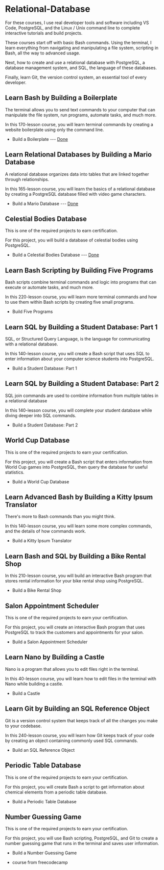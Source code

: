 # Relational-Database

For these courses, I use real developer tools and software including VS Code, PostgreSQL, and the Linux / Unix command line to complete interactive tutorials and build projects.

These courses start off with basic Bash commands. Using the terminal, I learn everything from navigating and manipulating a file system, scripting in Bash, all the way to advanced usage.

Next, how to create and use a relational database with PostgreSQL, a database management system, and SQL, the language of these databases.

Finally, learn Git, the version control system, an essential tool of every developer.

## Learn Bash by Building a Boilerplate
The terminal allows you to send text commands to your computer that can manipulate the file system, run programs, automate tasks, and much more.

In this 170-lesson course, you will learn terminal commands by creating a website boilerplate using only the command line.

* Build a Boilerplate --- [Done](https://github.com/Rachamv/Relational-Database/blob/main/learn_bash_note.md)

## Learn Relational Databases by Building a Mario Database
A relational database organizes data into tables that are linked together through relationships.

In this 165-lesson course, you will learn the basics of a relational database by creating a PostgreSQL database filled with video game characters.

* Build a Mario Database --- [Done](https://github.com/Rachamv/Relational-Database/blob/main/Learn_PostgreSQL_note.md)

## Celestial Bodies Database
This is one of the required projects to earn  certification.

For this project, you will build a database of celestial bodies using PostgreSQL.

* Build a Celestial Bodies Database --- [Done](https://github.com/Rachamv/Relational-Database/blob/main/learn-celestial-bodies-database.md)

## Learn Bash Scripting by Building Five Programs
Bash scripts combine terminal commands and logic into programs that can execute or automate tasks, and much more.

In this 220-lesson course, you will learn more terminal commands and how to use them within Bash scripts by creating five small programs.

* Build Five Programs

## Learn SQL by Building a Student Database: Part 1
SQL, or Structured Query Language, is the language for communicating with a relational database.

In this 140-lesson course, you will create a Bash script that uses SQL to enter information about your computer science students into PostgreSQL.

* Build a Student Database: Part 1

## Learn SQL by Building a Student Database: Part 2
SQL join commands are used to combine information from multiple tables in a relational database

In this 140-lesson course, you will complete your student database while diving deeper into SQL commands.

* Build a Student Database: Part 2

## World Cup Database
This is one of the required projects to earn your certification.

For this project, you will create a Bash script that enters information from World Cup games into PostgreSQL, then query the database for useful statistics.

* Build a World Cup Database

## Learn Advanced Bash by Building a Kitty Ipsum Translator
There's more to Bash commands than you might think.

In this 140-lesson course, you will learn some more complex commands, and the details of how commands work.

* Build a Kitty Ipsum Translator

## Learn Bash and SQL by Building a Bike Rental Shop
In this 210-lesson course, you will build an interactive Bash program that stores rental information for your bike rental shop using PostgreSQL.

* Build a Bike Rental Shop

## Salon Appointment Scheduler
This is one of the required projects to earn your certification.

For this project, you will create an interactive Bash program that uses PostgreSQL to track the customers and appointments for your salon.

* Build a Salon Appointment Scheduler

## Learn Nano by Building a Castle
Nano is a program that allows you to edit files right in the terminal.

In this 40-lesson course, you will learn how to edit files in the terminal with Nano while building a castle.

* Build a Castle

## Learn Git by Building an SQL Reference Object
Git is a version control system that keeps track of all the changes you make to your codebase.

In this 240-lesson course, you will learn how Git keeps track of your code by creating an object containing commonly used SQL commands.

* Build an SQL Reference Object

## Periodic Table Database
This is one of the required projects to earn your certification.

For this project, you will create Bash a script to get information about chemical elements from a periodic table database.

* Build a Periodic Table Database

## Number Guessing Game
This is one of the required projects to earn your certification.

For this project, you will use Bash scripting, PostgreSQL, and Git to create a number guessing game that runs in the terminal and saves user information.

* Build a Number Guessing Game


* course from freecodecamp


